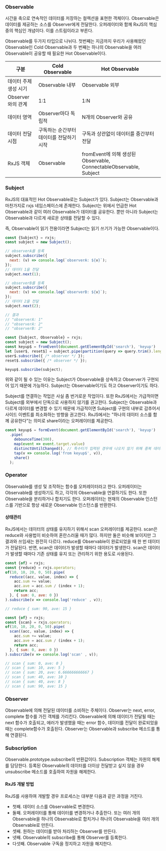 ### Observable
시간을 축으로 연속적인 데이터를 저장하는 컬렉션을 표현한 객체이다. Observable은 데이터를 제공하는 소스를 Observer에게 전달한다.
오퍼레이터와 함께 RxJS의 핵심중의 핵심인 개념이다. 이를 스트림이라고 부른다.

Observable를 두가지 타입으로 나뉘다. 첫번째는 지금까지 우리가 사용해왔던 Observable인 Cold Observable과
두 번째는 하나의 Observable을 여러 Observable이 공유할 때 필요한 Hot Observable이다.

| 구분                  | Cold Observable                          | Hot Observable                                                     |
|-----------------------|------------------------------------------|--------------------------------------------------------------------|
| 데이터 주제 생성 시기 | Observable 내부                          | Observable 외부                                                    |
| Observer와의 관계     | 1:1                                      | 1:N                                                                |
| 데이터 영역           | Observer마다 독립적                      | N개의 Observer와 공유                                              |
| 데이터 전달 시점      | 구독하는 순간부터 데이터를 전달하기 시작 | 구독과 상관없이 데이터를 중간부터 전달                             |
| RxJS 객체             | Observable                               | fromEvent에 의해 생성된 Observable, ConnectableObservable, Subject |

### Subject
RxJS의 대표적인 Hot Observable로는 Subject가 있다. Subject는 Observable과 마찬가지로 rxjs 네임스페이스에 존재한다.
Subject는 위에서 언급한 Hot Observable과 같이 여러 Observable가 데이터를 공유한다.
뿐만 아니라 Subject는 Observable과 다르게 새로운 상태를 전달할 수 있다.

즉, Observable이 읽기 전용이라면 Subject는 읽기 쓰기가 가능한 Observable이다.

```js
const {Subject} = rxjs;
const subject = new Subject();

// observerA를 등록
subject.subscribe({
  next: (v) => console.log(`observerA: ${v}`);
});
// 데이터 1을 전달
subject.next(1);

// observerB를 등록
subject.subscribe({
  next: (v) => console.log(`observerB: ${v}`);
});
// 데이터 2을 전달
subject.next(2);

// 결과
// "observerA: 1"
// "observerA: 2"
// "observerB: 2"
```

```js
const {Subject, Observable} = rxjs;
const subject = new Subject();
const keyup$ = fromEvent(document.getElementById('search'), 'keyup')
let [user$, reset$] = subject.pipe(partition(query => query.trim().length > 0));
user$.subscribe({ /* observer */ });
reset$.subscribe({ /* observer */ });

keyup$.subscribe(subject);
```

위와 같이 될 수 있는 이유는 Subject가 Observable을 상속하고 Observer가 구현되어 있기 때문에 가능하다. Subject는 Observable이기도 하고 Observer이기도 하다.

Subject를 연결하는 작업은 사실 좀 번거로운 작업이다. 또한 RxJS에서는 가급적이면 Subject를 외부에서 단독으로 사용하지 않기를 권고한다.
Subject는 Observable과 다르게 데이터를 변경할 수 있기 때문에 가급적이면 Subject를 구현의 내부로 감추어서 사이드 이벤트를 최소화하는 방향을 권고한다. RxJS에서는 "하나의 데이터 소스를 함께 공유한다"는 의미로 share이라는 오퍼레이터를 제공한다.

```js
const keyup$ = formEvent(document.getElementById('search'), 'keyup')
  .pipe(
    debounceTime(300),
    map(event => event.target.value)
    distinctUntilChanged(), // 특수티가 입력된 경우에 나오지 않기 위해 중복 데이터 처리
    tap(v => console.log('from keyup$', v)),
    share()
  );
```

### Operator
Observable를 생성 및 조작하는 함수를 오퍼레이터라고 한다. 오퍼레이터는 Observable를 생성하기도 하고, 각각의 Observable을 연결하기도 한다.
또한 Observable을 분리하거나 합치기도 한다. 오퍼레이터는 현재의 Observable 인스턴스를 기반으로 항상 새로운 Observable 인스턴스를 반환한다.

#### 상태관리
RxJS에서는 데이터의 상태를 유지하기 위해서 scan 오퍼레이터를 제공한다.
scan은 reduce와 사용법이 비슷하여 혼란스러울 때가 많다. 하지만 둘은 비슷해 보이지만 그 결과와 쓰임새는 완전히 다르다.
reduce를 Observable이 완료되었을 때 한 번 데이터가 전달된다. 반면, scan은 데이터가 발생할 때마다 데이터가 발생한다.
scan은 데이터가 발생할 때마다 기존 상태를 유지 또는 관리하기 위한 용도로 사용된다.

```js
const {of} = rxjs;
const {reduce} = rxjs.operators;
of(10, 10, 20, 0, 50).pipe(
  reduce((acc, value, index) => {
    acc.sum += value;
    acc.ave = acc.sum / (index + 1);
    return acc;
  }, { sum: 0, ave: 0 })
).subscribe(v => console.log('reduce' , v));

// reduce { sum: 90, ave: 15 }
```

```js
const {of} = rxjs;
const {scan} = rxjs.operators;
of(10, 10, 20, 0, 50).pipe(
  scan((acc, value, index) => {
    acc.sum += value;
    acc.ave = acc.sum / (index + 1);
    return acc;
  }, { sum: 0, ave: 0 })
).subscribe(v => console.log('scan' , v));

// scan { sum: 0, ave: 0 }
// scan { sum: 10, ave: 5 }
// scan { sum: 20, ave: 6.666666666667 }
// scan { sum: 40, ave: 10 }
// scan { sum: 40, ave: 8 }
// scan { sum: 90, ave: 15 }
```

### Observer
Observable에 의해 전달된 데이터를 소비하는 주체이다. Observer는 next, error, complete 함수를 가진 객체를 가리킨다.
Observable에 의해 데이터가 전달될 때는 next 함수가 호출되고, 에러가 발생했을 때는 error 함수,
데이터를 전달이 완료되었을 때는 complete함수가 호출된다. Observer는 Observable과 subscribe 메소드를 통해 연결된다.

### Subscription
Observable.prototype.subscribe의 반환값이다. Subscription 객체는 자원의 해제를 담당한다.
등록된 Observable의 데이터를 더이상 전달받고 싶지 않을 경우 unsubscribe 메소드를 호출하여 자원을 해제한다.

#### RxJS 개발 방법
RxJS를 사용하여 개발할 경우 프로세스는 대부분 다음과 같은 과정을 거친다.
- 첫째. 데이터 소스를 Observable로 변경한다.
- 둘째. 오퍼레이터를 통해 데이터를 변경하거나 추출한다. 또는 여러 개의 Observable을 하나의 Observable로 합치거나 하나의
Observable을 여러 개의 Observable로 만든다.
- 셋째. 원하는 데이터를 받아 처리하는 Observer를 만든다.
- 넷째. Observable의 subscribe를 통해 Observer를 등록한다.
- 다섯째. Observable 구독을 정지하고 자원을 해지한다.